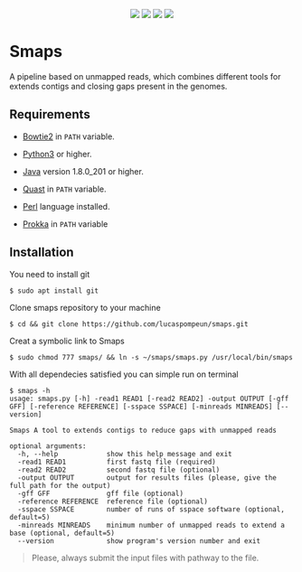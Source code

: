 <p align="center">
    <img src="https://img.shields.io/github/issues/lucaspompeun/smaps" />
    <img src="https://img.shields.io/github/stars/lucaspompeun/smaps" />
    <img src="https://img.shields.io/github/forks/lucaspompeun/smaps" />
    <img src="https://img.shields.io/github/license/lucaspompeun/smaps" /
</p>

# Smaps
A pipeline based on unmapped reads, which combines different tools for extends contigs and closing gaps present in the genomes.

## Requirements
- [Bowtie2](http://bowtie-bio.sourceforge.net/bowtie2/index.shtml) in `PATH` variable.

- [Python3](https://www.python.org/downloads/) or higher.

- [Java](https://www.java.com/download/) version 1.8.0_201 or higher.

- [Quast](http://bioinf.spbau.ru/quast) in `PATH` variable.

- [Perl](https://www.perl.org/get.html) language installed.

- [Prokka](https://github.com/tseemann/prokka) in `PATH` variable

## Installation
You need to install git

```sh
$ sudo apt install git
```

Clone smaps repository to your machine

```
$ cd && git clone https://github.com/lucaspompeun/smaps.git
```

Creat a symbolic link to Smaps
```
$ sudo chmod 777 smaps/ && ln -s ~/smaps/smaps.py /usr/local/bin/smaps
```

With all dependecies satisfied you can simple run on terminal

```
$ smaps -h
usage: smaps.py [-h] -read1 READ1 [-read2 READ2] -output OUTPUT [-gff GFF] [-reference REFERENCE] [-sspace SSPACE] [-minreads MINREADS] [--version]

Smaps A tool to extends contigs to reduce gaps with unmapped reads

optional arguments:
  -h, --help            show this help message and exit
  -read1 READ1          first fastq file (required)
  -read2 READ2          second fastq file (optional)
  -output OUTPUT        output for results files (please, give the full path for the output)
  -gff GFF              gff file (optional)
  -reference REFERENCE  reference file (optional)
  -sspace SSPACE        number of runs of sspace software (optional, default=5)
  -minreads MINREADS    minimum number of unmapped reads to extend a base (optional, default=5)
  --version             show program's version number and exit

```

> Please, always submit the input files with pathway to the file.

